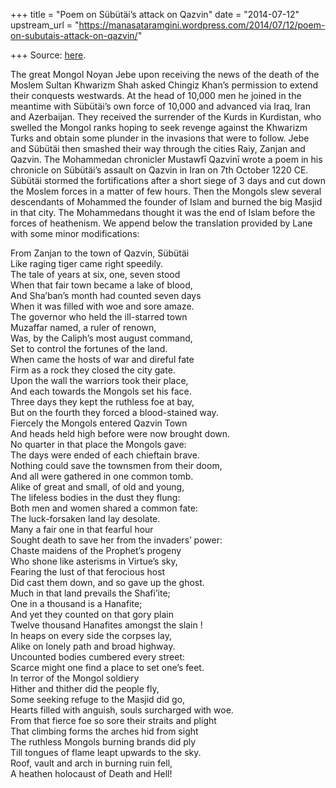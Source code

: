 +++
title = "Poem on Sübütäi’s attack on Qazvin"
date = "2014-07-12"
upstream_url = "https://manasataramgini.wordpress.com/2014/07/12/poem-on-subutais-attack-on-qazvin/"

+++
Source: [here](https://manasataramgini.wordpress.com/2014/07/12/poem-on-subutais-attack-on-qazvin/).

The great Mongol Noyan Jebe upon receiving the news of the death of the Moslem Sultan Khwarizm Shah asked Chingiz Khan’s permission to extend their conquests westwards. At the head of 10,000 men he joined in the meantime with Sübütäi’s own force of 10,000 and advanced via Iraq, Iran and Azerbaijan. They received the surrender of the Kurds in Kurdistan, who swelled the Mongol ranks hoping to seek revenge against the Khwarizm Turks and obtain some plunder in the invasions that were to follow. Jebe and Sübütäi then smashed their way through the cities Raiy, Zanjan and Qazvin. The Mohammedan chronicler Mustawfī Qazvinī wrote a poem in his chronicle on Sübütäi’s assault on Qazvin in Iran on 7th October 1220 CE. Sübütäi stormed the fortifications after a short siege of 3 days and cut down the Moslem forces in a matter of few hours. Then the Mongols slew several descendants of Mohammed the founder of Islam and burned the big Masjid in that city. The Mohammedans thought it was the end of Islam before the forces of heathenism. We append below the translation provided by Lane with some minor modifications:

From Zanjan to the town of Qazvin, Sübütäi  
Like raging tiger came right speedily.  
The tale of years at six, one, seven stood  
When that fair town became a lake of blood,  
And Sha’ban’s month had counted seven days  
When it was filled with woe and sore amaze.  
The governor who held the ill-starred town  
Muzaffar named, a ruler of renown,  
Was, by the Caliph’s most august command,  
Set to control the fortunes of the land.  
When came the hosts of war and direful fate  
Firm as a rock they closed the city gate.  
Upon the wall the warriors took their place,  
And each towards the Mongols set his face.  
Three days they kept the ruthless foe at bay,  
But on the fourth they forced a blood-stained way.  
Fiercely the Mongols entered Qazvin Town  
And heads held high before were now brought down.  
No quarter in that place the Mongols gave:  
The days were ended of each chieftain brave.  
Nothing could save the townsmen from their doom,  
And all were gathered in one common tomb.  
Alike of great and small, of old and young,  
The lifeless bodies in the dust they flung:  
Both men and women shared a common fate:  
The luck-forsaken land lay desolate.  
Many a fair one in that fearful hour  
Sought death to save her from the invaders’ power:  
Chaste maidens of the Prophet’s progeny  
Who shone like asterisms in Virtue’s sky,  
Fearing the lust of that ferocious host  
Did cast them down, and so gave up the ghost.  
Much in that land prevails the Shafi’ite;  
One in a thousand is a Hanafite;  
And yet they counted on that gory plain  
Twelve thousand Hanafites amongst the slain !  
In heaps on every side the corpses lay,  
Alike on lonely path and broad highway.  
Uncounted bodies cumbered every street:  
Scarce might one find a place to set one’s feet.  
In terror of the Mongol soldiery  
Hither and thither did the people fly,  
Some seeking refuge to the Masjid did go,  
Hearts filled with anguish, souls surcharged with woe.  
From that fierce foe so sore their straits and plight  
That climbing forms the arches hid from sight  
The ruthless Mongols burning brands did ply  
Till tongues of flame leapt upwards to the sky.  
Roof, vault and arch in burning ruin fell,  
A heathen holocaust of Death and Hell!

